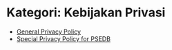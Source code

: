 # Kategori: Kebijakan Privasi

+ [General Privacy Policy](/privacy/general/en)
+ [Special Privacy Policy for PSEDB](/privacy/psedb/en)